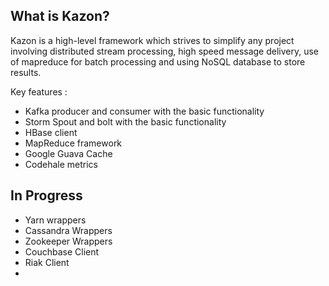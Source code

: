 
## What is Kazon?

Kazon is a high-level framework which strives to simplify any project involving distributed stream processing, high speed message delivery, use of mapreduce for batch processing and using NoSQL database to store results.

Key features :

* Kafka producer and consumer with the basic functionality 
* Storm Spout and bolt with the basic functionality
* HBase client 
* MapReduce framework
* Google Guava Cache
* Codehale metrics

## In Progress

* Yarn wrappers
* Cassandra Wrappers
* Zookeeper Wrappers
* Couchbase Client
* Riak Client
* 
